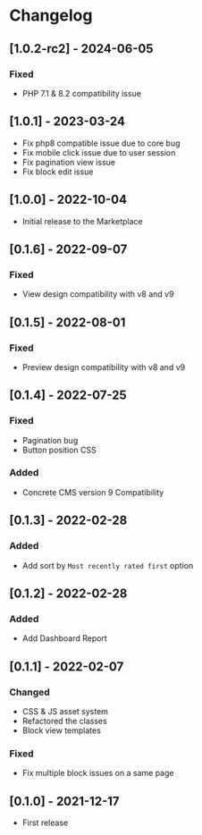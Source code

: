 # Changelog
## [1.0.2-rc2] - 2024-06-05
### Fixed
- PHP 7.1 & 8.2 compatibility issue

## [1.0.1] - 2023-03-24

- Fix php8 compatible issue due to core bug
- Fix mobile click issue due to user session
- Fix pagination view issue
- Fix block edit issue

## [1.0.0] - 2022-10-04

- Initial release to the Marketplace

## [0.1.6] - 2022-09-07
### Fixed
- View design compatibility with v8 and v9

## [0.1.5] - 2022-08-01
### Fixed
- Preview design compatibility with v8 and v9

## [0.1.4] - 2022-07-25
### Fixed
- Pagination bug
- Button position CSS
### Added
- Concrete CMS version 9 Compatibility

## [0.1.3] - 2022-02-28
### Added
- Add sort by `Most recently rated first` option

## [0.1.2] - 2022-02-28
### Added
- Add Dashboard Report

## [0.1.1] - 2022-02-07
### Changed
- CSS & JS asset system
- Refactored the classes
- Block view templates
### Fixed
- Fix multiple block issues on a same page

## [0.1.0] - 2021-12-17
- First release
